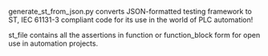generate_st_from_json.py converts JSON-formatted testing framework to ST, IEC 61131-3 compliant code for its use in the world of PLC automation!

st_file contains all the assertions in function or function_block form for open use in automation projects.
